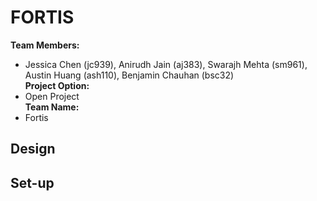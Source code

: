 # FORTIS
**Team Members:**  
* Jessica Chen (jc939), Anirudh Jain (aj383), Swarajh Mehta (sm961), Austin Huang (ash110), Benjamin Chauhan (bsc32)  
**Project Option:**  
* Open Project  
**Team Name:**  
* Fortis  

## Design

## Set-up
